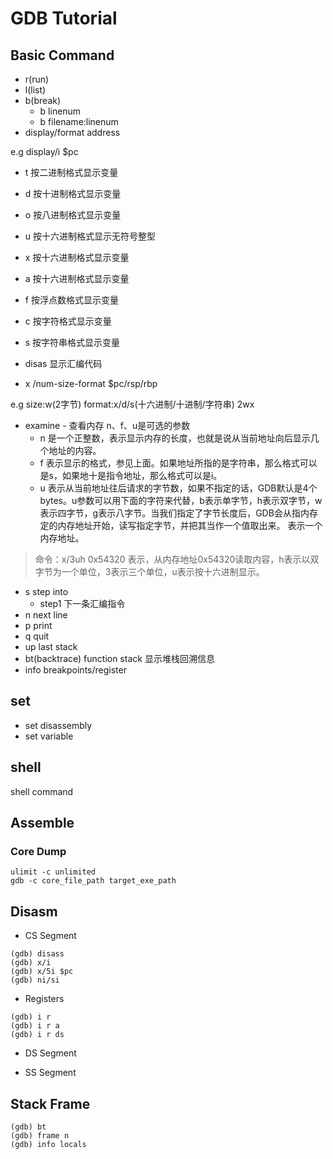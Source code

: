 # GDB Tutorial

## Basic Command

- r(run)
- l(list)
- b(break)
   - b linenum
   - b filename:linenum
- display/format address

e.g display/i $pc

-   t 按二进制格式显示变量
-   d 按十进制格式显示变量
-   o 按八进制格式显示变量
-   u 按十六进制格式显示无符号整型
-   x 按十六进制格式显示变量
-   a 按十六进制格式显示变量
-   f 按浮点数格式显示变量
-   c 按字符格式显示变量
-   s 按字符串格式显示变量

- disas 显示汇编代码


- x /num-size-format $pc/rsp/rbp

e.g size:w(2字节) format:x/d/s(十六进制/十进制/字符串)
            2wx

- examine - 查看内存
n、f、u是可选的参数
  - n 是一个正整数，表示显示内存的长度，也就是说从当前地址向后显示几个地址的内容。
  - f 表示显示的格式，参见上面。如果地址所指的是字符串，那么格式可以是s，如果地十是指令地址，那么格式可以是i。
  - u 表示从当前地址往后请求的字节数，如果不指定的话，GDB默认是4个bytes。u参数可以用下面的字符来代替，b表示单字节，h表示双字节，w表示四字节，g表示八字节。当我们指定了字节长度后，GDB会从指内存定的内存地址开始，读写指定字节，并把其当作一个值取出来。
表示一个内存地址。

> 命令：x/3uh 0x54320 表示，从内存地址0x54320读取内容，h表示以双字节为一个单位，3表示三个单位，u表示按十六进制显示。

- s 	step into
  - step1 下一条汇编指令
- n 	next line
- p 	print
- q   	quit
- up    last stack
- bt(backtrace)	function stack 显示堆栈回溯信息
- info  breakpoints/register

## set

-   set disassembly
-   set variable

## shell

shell command

## Assemble

### Core Dump

```shell
ulimit -c unlimited
gdb -c core_file_path target_exe_path
```
## Disasm

-   CS Segment

```shell
(gdb) disass
(gdb) x/i
(gdb) x/5i $pc
(gdb) ni/si
```

-   Registers

```shell
(gdb) i r
(gdb) i r a
(gdb) i r ds
```

-   DS Segment

-   SS Segment

## Stack Frame

```shell
(gdb) bt
(gdb) frame n
(gdb) info locals
```
